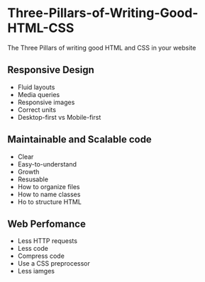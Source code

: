 # Three-Pillars-of-Writing-Good-HTML-CSS
The Three Pillars of  writing good HTML and CSS in your website


## Responsive Design
 - Fluid layouts
 - Media queries
 - Responsive images
 - Correct units
 - Desktop-first vs Mobile-first

## Maintainable and Scalable code
 - Clear
 - Easy-to-understand
 - Growth
 - Resusable
 - How to organize files
 - How to name classes
 - Ho to structure HTML
 
## Web Perfomance
- Less HTTP requests
- Less code
- Compress code
- Use a CSS preprocessor
- Less iamges
